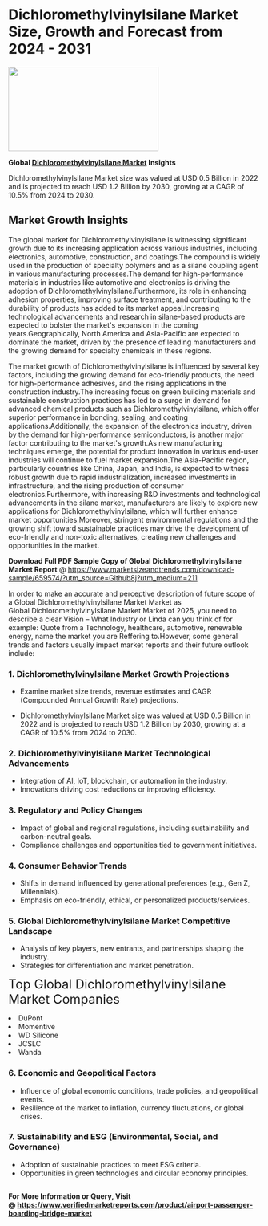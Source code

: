 <H1>Dichloromethylvinylsilane Market Size, Growth and Forecast from 2024 - 2031</H1><img class="aligncenter size-medium wp-image-584254" src="https://thirdeyenews.in/wp-content/uploads/2024/09/Global-Market-Research-300x168.jpeg" alt="" width="300" height="168" /><p><strong>Global&nbsp;<a href="https://www.marketsizeandtrends.com/download-sample/659574/?utm_source=Github8j?utm_medium=211">Dichloromethylvinylsilane Market</a> Insights</strong></p><p>Dichloromethylvinylsilane Market size was valued at USD 0.5 Billion in 2022 and is projected to reach USD 1.2 Billion by 2030, growing at a CAGR of 10.5% from 2024 to 2030.</p><p><h2>Market Growth Insights</h2> <p>The global market for Dichloromethylvinylsilane is witnessing significant growth due to its increasing application across various industries, including electronics, automotive, construction, and coatings.The compound is widely used in the production of specialty polymers and as a silane coupling agent in various manufacturing processes.The demand for high-performance materials in industries like automotive and electronics is driving the adoption of Dichloromethylvinylsilane.Furthermore, its role in enhancing adhesion properties, improving surface treatment, and contributing to the durability of products has added to its market appeal.Increasing technological advancements and research in silane-based products are expected to bolster the market's expansion in the coming years.Geographically, North America and Asia-Pacific are expected to dominate the market, driven by the presence of leading manufacturers and the growing demand for specialty chemicals in these regions.</p> <p>The market growth of Dichloromethylvinylsilane is influenced by several key factors, including the growing demand for eco-friendly products, the need for high-performance adhesives, and the rising applications in the construction industry.The increasing focus on green building materials and sustainable construction practices has led to a surge in demand for advanced chemical products such as Dichloromethylvinylsilane, which offer superior performance in bonding, sealing, and coating applications.Additionally, the expansion of the electronics industry, driven by the demand for high-performance semiconductors, is another major factor contributing to the market's growth.As new manufacturing techniques emerge, the potential for product innovation in various end-user industries will continue to fuel market expansion.The Asia-Pacific region, particularly countries like China, Japan, and India, is expected to witness robust growth due to rapid industrialization, increased investments in infrastructure, and the rising production of consumer electronics.Furthermore, with increasing R&D investments and technological advancements in the silane market, manufacturers are likely to explore new applications for Dichloromethylvinylsilane, which will further enhance market opportunities.Moreover, stringent environmental regulations and the growing shift toward sustainable practices may drive the development of eco-friendly and non-toxic alternatives, creating new challenges and opportunities in the market.<p><span class=""><strong>Download Full PDF Sample Copy of Global Dichloromethylvinylsilane Market Report</strong> @ <a href="https://www.marketsizeandtrends.com/download-sample/659574/?utm_source=Github8j?utm_medium=211" target="_blank">https://www.marketsizeandtrends.com/download-sample/659574/?utm_source=Github8j?utm_medium=211</a></span></p><p>In order to make an accurate and perceptive description of future scope of a Global&nbsp;Dichloromethylvinylsilane Market Market as Global&nbsp;Dichloromethylvinylsilane Market Market of 2025, you need to describe a clear Vision &ndash; What Industry or Linda can you think of for example: Quote from a Technology, healthcare, automotive, renewable energy, name the market you are Reffering to.However, some general trends and factors usually impact market reports and their future outlook include:</p><h3>1.&nbsp;<strong>Dichloromethylvinylsilane Market Growth Projections</strong></h3><ul><li>Examine market size trends, revenue estimates and CAGR (Compounded Annual Growth Rate) projections.</li><li><p>Dichloromethylvinylsilane Market size was valued at USD 0.5 Billion in 2022 and is projected to reach USD 1.2 Billion by 2030, growing at a CAGR of 10.5% from 2024 to 2030.</p></li></ul><h3>2.&nbsp;<strong>Dichloromethylvinylsilane Market Technological Advancements</strong></h3><ul><li>Integration of AI, IoT, blockchain, or automation in the industry.</li><li>Innovations driving cost reductions or improving efficiency.</li></ul><h3>3.&nbsp;<strong>Regulatory and Policy Changes</strong></h3><ul><li>Impact of global and regional regulations, including sustainability and carbon-neutral goals.</li><li>Compliance challenges and opportunities tied to government initiatives.</li></ul><h3>4.&nbsp;<strong>Consumer Behavior Trends</strong></h3><ul><li>Shifts in demand influenced by generational preferences (e.g., Gen Z, Millennials).</li><li>Emphasis on eco-friendly, ethical, or personalized products/services.</li></ul><h3>5.&nbsp;<strong>Global Dichloromethylvinylsilane Market Competitive Landscape</strong></h3><ul><li>Analysis of key players, new entrants, and partnerships shaping the industry.</li><li>Strategies for differentiation and market penetration.</li></ul><p data-pm-slice="1 1 []"><span style="color: inherit; font-family: inherit; font-size: 25px;">Top Global Dichloromethylvinylsilane Market Companies</span></p><div class="" data-test-id=""><p><li>DuPont</li><li> Momentive</li><li> WD Silicone</li><li> JCSLC</li><li> Wanda</li></p></div><h3>6.&nbsp;<strong>Economic and Geopolitical Factors</strong></h3><ul><li>Influence of global economic conditions, trade policies, and geopolitical events.</li><li>Resilience of the market to inflation, currency fluctuations, or global crises.</li></ul><h3>7.&nbsp;<strong>Sustainability and ESG (Environmental, Social, and Governance)</strong></h3><ul><li>Adoption of sustainable practices to meet ESG criteria.</li><li>Opportunities in green technologies and circular economy principles.</li></ul><h2><strong style="font-size: 14px;">For More Information or Query, Visit @&nbsp;</strong><a style="background-color: #ffffff; font-size: 14px;" href="https://www.marketsizeandtrends.com/report/dichloromethylvinylsilane-market/" target="_blank">https://www.verifiedmarketreports.com/product/airport-passenger-boarding-bridge-market</a></h2>